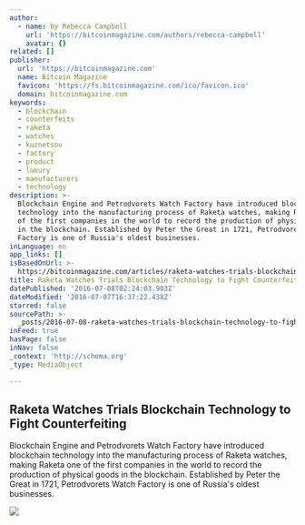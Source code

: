 ```yaml
---
author:
  - name: by Rebecca Campbell
    url: 'https://bitcoinmagazine.com/authors/rebecca-campbell'
    avatar: {}
related: []
publisher:
  url: 'https://bitcoinmagazine.com'
  name: Bitcoin Magazine
  favicon: 'https://fs.bitcoinmagazine.com/ico/favicon.ico'
  domain: bitcoinmagazine.com
keywords:
  - blockchain
  - counterfeits
  - raketa
  - watches
  - kuznetsov
  - factory
  - product
  - luxury
  - manufacturers
  - technology
description: >-
  Blockchain Engine and Petrodvorets Watch Factory have introduced blockchain
  technology into the manufacturing process of Raketa watches, making Raketa one
  of the first companies in the world to record the production of physical goods
  in the blockchain. Established by Peter the Great in 1721, Petrodvorets Watch
  Factory is one of Russia's oldest businesses.
inLanguage: en
app_links: []
isBasedOnUrl: >-
  https://bitcoinmagazine.com/articles/raketa-watches-trials-blockchain-technology-to-fight-counterfeiting-1467905237
title: Raketa Watches Trials Blockchain Technology to Fight Counterfeiting
datePublished: '2016-07-08T02:24:03.903Z'
dateModified: '2016-07-07T16:37:22.438Z'
starred: false
sourcePath: >-
  _posts/2016-07-08-raketa-watches-trials-blockchain-technology-to-fight-counter.md
inFeed: true
hasPage: false
inNav: false
_context: 'http://schema.org'
_type: MediaObject

---
```

<article style=""><h1>Raketa Watches Trials Blockchain Technology to Fight Counterfeiting</h1><p>Blockchain Engine and Petrodvorets Watch Factory have introduced blockchain technology into the manufacturing process of Raketa watches, making Raketa one of the first companies in the world to record the production of physical goods in the blockchain. Established by Peter the Great in 1721, Petrodvorets Watch Factory is one of Russia's oldest businesses.</p><img src="https://fs.bitcoinmagazine.com/img/articles/raketa-watches-trials-blockchain-technology-to-fight-counterfeiting.jpg" /></article>